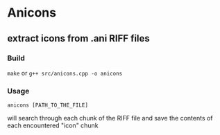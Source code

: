 # Anicons
## extract icons from .ani RIFF files

### Build
`make` or `g++ src/anicons.cpp -o anicons`

### Usage
`anicons [PATH_TO_THE_FILE]`

will search through each chunk of the RIFF file and
save the contents of each encountered "icon" chunk